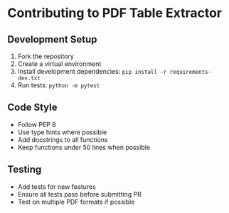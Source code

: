 # Contributing to PDF Table Extractor

## Development Setup
1. Fork the repository
2. Create a virtual environment
3. Install development dependencies: `pip install -r requirements-dev.txt`
4. Run tests: `python -m pytest`

## Code Style
- Follow PEP 8
- Use type hints where possible
- Add docstrings to all functions
- Keep functions under 50 lines when possible

## Testing
- Add tests for new features
- Ensure all tests pass before submitting PR
- Test on multiple PDF formats if possible
